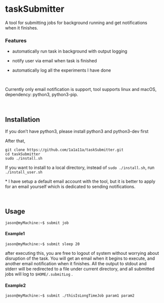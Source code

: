 taskSubmitter
=============

A tool for submitting jobs for background running and get notifications when it
finishes.

### Features 

-   automatically run task in background with output logging

-   notify user via email when task is finished

-   automatically log all the experiments I have done

 

Currently only email notification is support, tool supports linux and macOS,
dependency: python3, python3-pip.

 

Installation
------------

If you don’t have python3, please install python3 and python3-dev first

After that,

~~~~~~~~~~~~~~~~~~~~~~~~~~~~~~~~~~~~~~~~~~~~~~~~~~~~~~~~~~~~~~~~~~~~~~~~~~~~~~~~
git clone https://github.com/1a1a11a/taskSubmitter.git
cd taskSubmitter 
sudo ./install.sh
~~~~~~~~~~~~~~~~~~~~~~~~~~~~~~~~~~~~~~~~~~~~~~~~~~~~~~~~~~~~~~~~~~~~~~~~~~~~~~~~

If you want to install to a local directory, instead of `sudo ./install.sh`, run
`./install_user.sh`

\* I have setup a default email account with the tool, but it is better to apply
for an email yourself which is dedicated to sending notifications.

 

Usage
-----

`jason@myMachine:~$ submit job`

#### Example1

`jason@myMachine:~$ submit sleep 20`

after executing this, you are free to logout of system without worrying about
disruption of the task. You will get an email when it begins to execute, and
another email notification when it finishes. All the output to stdout and stderr
will be redirected to a file under current directory, and all submitted jobs
will log to `$HOME/.submitLog` .

#### Example2

`jason@myMachine:~$ submit ./thisIsLongTimeJob param1 param2`

 
